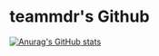 # teammdr's Github
[![Anurag's GitHub stats](https://github-readme-stats.vercel.app/api?username=teammdrr)](https://github.com/anuraghazra/github-readme-stats)
